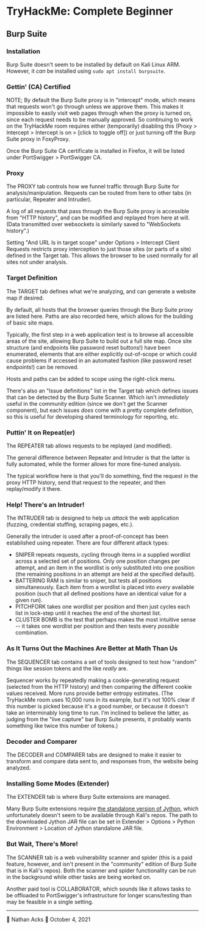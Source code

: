 # TryHackMe: Complete Beginner

## Burp Suite

### Installation

Burp Suite doesn't seem to be installed by default on Kali Linux ARM. However, it *can* be installed using `sudo apt install burpsuite`.

### Gettin' (CA) Certified

NOTE; By default the Burp Suite proxy is in "intercept" mode, which means that requests won't go through unless we approve them. This makes it impossible to easily visit web pages through when the proxy is turned on, since each request needs to be manually approved. So continuing to work on the TryHackMe room requires either (temporarily) disabling this (Proxy > Intercept > Intercept is on > [click to toggle off]) or just turning off the Burp Suite proxy in FoxyProxy.

Once the Burp Suite CA certificate is installed in Firefox, it will be listed under PortSwigger > PortSwigger CA.

### Proxy

The PROXY tab controls how we funnel traffic through Burp Suite for analysis/manipulation. Requests can be routed from here to other tabs (in particular, Repeater and Intruder).

A log of all requests that pass through the Burp Suite proxy is accessible from "HTTP history", and can be modified and replayed from here at will. (Data transmitted over websockets is similarly saved to "WebSockets history".)

Setting "And URL Is in target scope" under Options > Intercept Client Requests restricts proxy interception to just those sites (or parts of a site) defined in the Target tab. This allows the browser to be used normally for all sites not under analysis.

### Target Definition

The TARGET tab defines what we're analyzing, and can generate a website map if desired.

By default, all hosts that the browser queries through the Burp Suite proxy are listed here. Paths are also recorded here, which allows for the building of basic site maps.

Typically, the first step in a web application test is to browse all accessible areas of the site, allowing Burp Suite to build out a full site map. Once site structure (and endpoints like password reset buttons!) have been enumerated, elements that are either explicitly out-of-scope or which could cause problems if accessed in an automated fashion (like password reset endpoints!) can be removed.

Hosts and paths can be added to scope using the right-click menu.

There's also an "Issue definitions" list in the Target tab which defines issues that can be detected by the Burp Suite Scanner. Which isn't *immediately* useful in the community edition (since we don't get the Scanner component), but each issues *does* come with a pretty complete definition, so this is useful for developing shared terminology for reporting, etc.

### Puttin' It on Repeat(er)

The REPEATER tab allows requests to be replayed (and modified).

The general difference between Repeater and Intruder is that the latter is fully automated, while the former allows for more fine-tuned analysis.

The typical workflow here is that you'll do something, find the request in the proxy HTTP history, send that request to the repeater, and then replay/modify it there.

### Help! There's an Intruder!

The INTRUDER tab is designed to help us *attack* the web application (fuzzing, credential stuffing, scraping pages, etc.).

Generally the intruder is used after a proof-of-concept has been established using repeater. There are four different attack types:

* SNIPER repeats requests, cycling through items in a supplied wordlist across a selected set of positions. Only one position changes per attempt, and an item in the wordlist is only substituted into one position (the remaining positions in an attempt are held at the specified default).
* BATTERING RAM is similar to sniper, but tests all positions simultaneously. Each item from a wordlist is placed into *every* available position (such that all defined positions have an identical value for a given run).
* PITCHFORK takes one wordlist per position and then just cycles each list in lock-step until it reaches the end of the shortest list.
* CLUSTER BOMB is the test that perhaps makes the most intuitive sense -- it takes one wordlist per position and then tests every *possible* combination.

### As It Turns Out the Machines Are Better at Math Than Us

The SEQUENCER tab contains a set of tools designed to test how "random" things like session tokens and the like *really* are.

Sequencer works by repeatedly making a cookie-generating request (selected from the HTTP history) and then comparing the different cookie values received. More runs provide better entropy estimates. (The TryHackMe room uses 10,000 runs in its example, but it's not 100% clear if this number is picked because it's a good number, or because it doesn't take an interminably long time to run. I'm inclined to believe the latter, as judging from the "live capture" bar Burp Suite presents, it probably wants something like twice this number of tokens.)

### Decoder and Comparer

The DECODER and COMPARER tabs are designed to make it easier to transform and compare data sent to, and responses from, the website being analyzed.

### Installing Some Modes (Extender)

The EXTENDER tab is where Burp Suite extensions are managed.

Many Burp Suite extensions require [the standalone version of Jython](https://www.jython.org/download), which unfortunately doesn't seem to be available through Kali's repos. The path to the downloaded Jython JAR file can be set in Extender > Options > Python Environment > Location of Jython standalone JAR file.

### But Wait, There's More!

The SCANNER tab is a web vulnerability scanner and spider (this is a paid feature, however, and isn't present in the "community" edition of Burp Suite that is in Kali's repos). Both the scanner and spider functionality can be run in the background while other tasks are being worked on.

Another paid tool is COLLABORATOR, which sounds like it allows tasks to be offloaded to PortSwigger's infrastructure for longer scans/testing than may be feasible in a single setting.

- - - -

👤 Nathan Acks
📅 October 4, 2021
